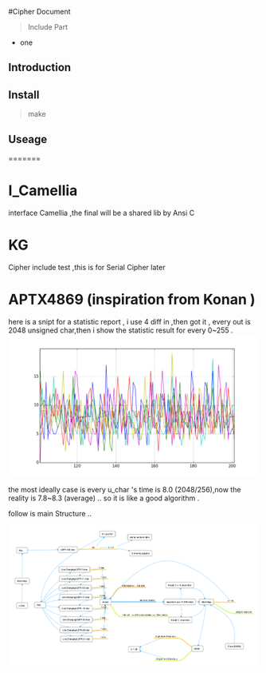 #Cipher  Document
>Include Part
 - one 
 
## Introduction 
## Install 
> make
	
## Useage 
=======
# I_Camellia
   interface Camellia ,the final will be a shared lib by Ansi C 

# KG
   Cipher include test ,this is for Serial Cipher later

# APTX4869 (inspiration  from  Konan )

   here is a snipt for a statistic report , i use 4 diff in ,then got it , every out is 2048 unsigned char,then i show the statistic result for every 0\~255 .
   ![statistic report ](https://raw.githubusercontent.com/MLCIS/I_Camellia/master/figure_1.png)

   the most ideally case is every u_char 's time is 8.0 (2048/256),now the reality is 7.8\~8.3 (average) .. so it is like a good algorithm . 

   follow is main Structure ..
   
   ![structure fig](https://raw.githubusercontent.com/MLCIS/I_Camellia/master/structure.png)
   
